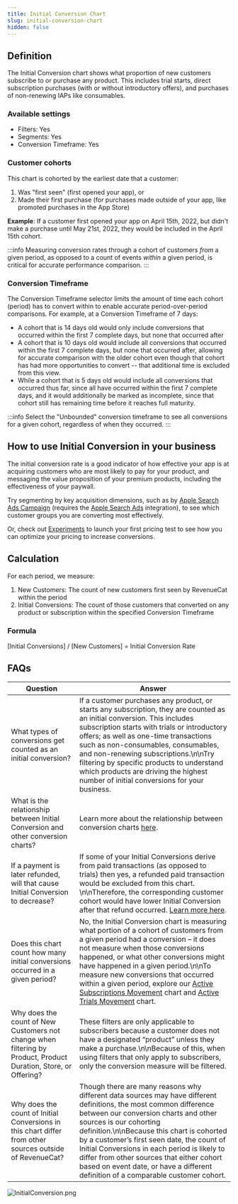 ```yaml
---
title: Initial Conversion Chart
slug: initial-conversion-chart
hidden: false
---
```


## Definition

The Initial Conversion chart shows what proportion of new customers subscribe to or purchase any product. This includes trial starts, direct subscription purchases (with or without introductory offers), and purchases of non-renewing IAPs like consumables.

### Available settings

- Filters: Yes
- Segments: Yes
- Conversion Timeframe: Yes

### Customer cohorts

This chart is cohorted by the earliest date that a customer:

1. Was "first seen" (first opened your app), or
2. Made their first purchase (for purchases made outside of your app, like promoted purchases in the App Store)

**Example**: If a customer first opened your app on April 15th, 2022, but didn't make a purchase until May 21st, 2022, they would be included in the April 15th cohort.

:::info
Measuring conversion rates through a cohort of customers _from_ a given period, as opposed to a count of events _within_ a given period, is critical for accurate performance comparison.
:::

### Conversion Timeframe

The Conversion Timeframe selector limits the amount of time each cohort (period) has to convert within to enable accurate period-over-period comparisons. For example, at a Conversion Timeframe of 7 days:

- A cohort that is 14 days old would only include conversions that occurred within the first 7 complete days, but none that occurred after
- A cohort that is 10 days old would include all conversions that occurred within the first 7 complete days, but none that occurred after, allowing for accurate comparison with the older cohort even though that cohort has had more opportunities to convert -- that additional time is excluded from this view.
- While a cohort that is 5 days old would include all conversions that occurred thus far, since all have occurred within the first 7 complete days, and it would additionally be marked as incomplete, since that cohort still has remaining time before it reaches full maturity.

:::info
Select the "Unbounded" conversion timeframe to see all conversions for a given cohort, regardless of when they occurred.
:::

## How to use Initial Conversion in your business

The initial conversion rate is a good indicator of how effective your app is at acquiring customers who are most likely to pay for your product, and messaging the value proposition of your premium products, including the effectiveness of your paywall.

Try segmenting by key acquisition dimensions, such as by [Apple Search Ads Campaign](https://app.revenuecat.com/charts/initial_conversion?chart_type=Line&conversion_timeframe=7%20days&customer_lifetime=30%20days&range=Last%2012%20months%3A2022-02-09%3A2023-02-09&resolution=2&segment=apple_search_ads_campaign) (requires the [Apple Search Ads](/docs/apple-search-ads) integration), to see which customer groups you are converting most effectively.

Or, check out [Experiments](/docs/experiments-overview-v1) to launch your first pricing test to see how you can optimize your pricing to increase conversions.

## Calculation

For each period, we measure:

1. New Customers: The count of new customers first seen by RevenueCat within the period
2. Initial Conversions: The count of those customers that converted on any product or subscription within the specified Conversion Timeframe

### Formula

[Initial Conversions] / [New Customers] = Initial Conversion Rate

## FAQs

| Question                                                                                                        | Answer                                                                                                                                                                                                                                                                                                                                                                                                                                                                             |
| --------------------------------------------------------------------------------------------------------------- | ---------------------------------------------------------------------------------------------------------------------------------------------------------------------------------------------------------------------------------------------------------------------------------------------------------------------------------------------------------------------------------------------------------------------------------------------------------------------------------- |
| What types of conversions get counted as an initial conversion?                                                 | If a customer purchases any product, or starts any subscription, they are counted as an initial conversion. This includes subscription starts with trials or introductory offers; as well as one-time transactions such as non-consumables, consumables, and non-renewing subscriptions.\n\nTry filtering by specific products to understand which products are driving the highest number of initial conversions for your business.                                               |
| What is the relationship between Initial Conversion and other conversion charts?                                | Learn more about the relationship between conversion charts [here](/docs/charts#understanding-conversion-rates).                                                                                                                                                                                                                                                                                                                                                                   |
| If a payment is later refunded, will that cause Initial Conversion to decrease?                                 | If some of your Initial Conversions derive from paid transactions (as opposed to trials) then yes, a refunded paid transaction would be excluded from this chart. \n\nTherefore, the corresponding customer cohort would have lower Initial Conversion after that refund occurred. [Learn more here](/docs/refund-rate-chart).                                                                                                                                                     |
| Does this chart count how many initial conversions occurred in a given period?                                  | No, the Initial Conversion chart is measuring what portion of a cohort of customers from a given period had a conversion – it does not measure when those conversions happened, or what other conversions might have happened in a given period.\n\nTo measure new conversions that occurred within a given period, explore our [Active Subscriptions Movement](active-subscriptions-movement-chart) chart and [Active Trials Movement](/docs/active-trials-movement-chart) chart. |
| Why does the count of New Customers not change when filtering by Product, Product Duration, Store, or Offering? | These filters are only applicable to subscribers because a customer does not have a designated “product” unless they make a purchase.\n\nBecause of this, when using filters that only apply to subscribers, only the conversion measure will be filtered.                                                                                                                                                                                                                         |
| Why does the count of Initial Conversions in this chart differ from other sources outside of RevenueCat?        | Though there are many reasons why different data sources may have different definitions, the most common difference between our conversion charts and other sources is our cohorting definition.\n\nBecause this chart is cohorted by a customer’s first seen date, the count of Initial Conversions in each period is likely to differ from other sources that either cohort based on event date, or have a different definition of a comparable customer cohort.                 |

![](https://files.readme.io/67164f0-InitialConversion.png "InitialConversion.png")
